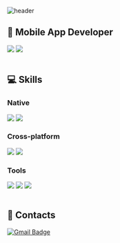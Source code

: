 ![header](https://capsule-render.vercel.app/api?type=Soft&color=gradient&height=100&section=header&text=HHCHO0220&fontSize=40&animation=fadeIn)

## 📱 Mobile App Developer

<img src="https://img.shields.io/badge/iOS-000000?style=for-the-badge&logo=Apple&logoColor=white"> <img src="https://img.shields.io/badge/Android-3DDC84?style=for-the-badge&logo=Android&logoColor=white">
<br/>
<br/>
## 💻 Skills

### Native

<img src="https://img.shields.io/badge/Swift-F05138?style=for-the-badge&logo=Swift&logoColor=white"> <img src="https://img.shields.io/badge/SwiftUI-F05138?style=for-the-badge&logo=Swift&logoColor=white">

### Cross-platform

<img src="https://img.shields.io/badge/Dart-0175C2?style=for-the-badge&logo=Dart&logoColor=white"> <img src="https://img.shields.io/badge/Flutter-02569B?style=for-the-badge&logo=Flutter&logoColor=white">

### Tools

<img src="https://img.shields.io/badge/Git-F05032?style=for-the-badge&logo=Git&logoColor=white"> <img src="https://img.shields.io/badge/Xcode-147EFB?style=for-the-badge&logo=Xcode&logoColor=white"> <img src="https://img.shields.io/badge/Android Studio-3DDC84?style=for-the-badge&logo=Android Studio&logoColor=white">
<br/>
<br/>
## 📧 Contacts
[![Gmail Badge](https://img.shields.io/badge/Gmail-d14836?style=flat-square&logo=Gmail&logoColor=white&link=mailto:chohh02@gmail.com)](mailto:chohh02@gmail.com)
